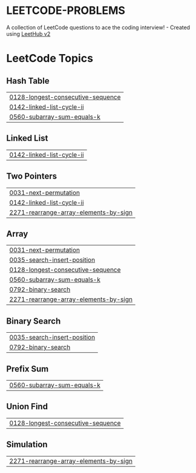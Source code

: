 # LEETCODE-PROBLEMS
A collection of LeetCode questions to ace the coding interview! - Created using [LeetHub v2](https://github.com/arunbhardwaj/LeetHub-2.0)

<!---LeetCode Topics Start-->
# LeetCode Topics
## Hash Table
|  |
| ------- |
| [0128-longest-consecutive-sequence](https://github.com/arijitk930/LEETCODE-PROBLEMS/tree/master/0128-longest-consecutive-sequence) |
| [0142-linked-list-cycle-ii](https://github.com/arijitk930/LEETCODE-PROBLEMS/tree/master/0142-linked-list-cycle-ii) |
| [0560-subarray-sum-equals-k](https://github.com/arijitk930/LEETCODE-PROBLEMS/tree/master/0560-subarray-sum-equals-k) |
## Linked List
|  |
| ------- |
| [0142-linked-list-cycle-ii](https://github.com/arijitk930/LEETCODE-PROBLEMS/tree/master/0142-linked-list-cycle-ii) |
## Two Pointers
|  |
| ------- |
| [0031-next-permutation](https://github.com/arijitk930/LEETCODE-PROBLEMS/tree/master/0031-next-permutation) |
| [0142-linked-list-cycle-ii](https://github.com/arijitk930/LEETCODE-PROBLEMS/tree/master/0142-linked-list-cycle-ii) |
| [2271-rearrange-array-elements-by-sign](https://github.com/arijitk930/LEETCODE-PROBLEMS/tree/master/2271-rearrange-array-elements-by-sign) |
## Array
|  |
| ------- |
| [0031-next-permutation](https://github.com/arijitk930/LEETCODE-PROBLEMS/tree/master/0031-next-permutation) |
| [0035-search-insert-position](https://github.com/arijitk930/LEETCODE-PROBLEMS/tree/master/0035-search-insert-position) |
| [0128-longest-consecutive-sequence](https://github.com/arijitk930/LEETCODE-PROBLEMS/tree/master/0128-longest-consecutive-sequence) |
| [0560-subarray-sum-equals-k](https://github.com/arijitk930/LEETCODE-PROBLEMS/tree/master/0560-subarray-sum-equals-k) |
| [0792-binary-search](https://github.com/arijitk930/LEETCODE-PROBLEMS/tree/master/0792-binary-search) |
| [2271-rearrange-array-elements-by-sign](https://github.com/arijitk930/LEETCODE-PROBLEMS/tree/master/2271-rearrange-array-elements-by-sign) |
## Binary Search
|  |
| ------- |
| [0035-search-insert-position](https://github.com/arijitk930/LEETCODE-PROBLEMS/tree/master/0035-search-insert-position) |
| [0792-binary-search](https://github.com/arijitk930/LEETCODE-PROBLEMS/tree/master/0792-binary-search) |
## Prefix Sum
|  |
| ------- |
| [0560-subarray-sum-equals-k](https://github.com/arijitk930/LEETCODE-PROBLEMS/tree/master/0560-subarray-sum-equals-k) |
## Union Find
|  |
| ------- |
| [0128-longest-consecutive-sequence](https://github.com/arijitk930/LEETCODE-PROBLEMS/tree/master/0128-longest-consecutive-sequence) |
## Simulation
|  |
| ------- |
| [2271-rearrange-array-elements-by-sign](https://github.com/arijitk930/LEETCODE-PROBLEMS/tree/master/2271-rearrange-array-elements-by-sign) |
<!---LeetCode Topics End-->